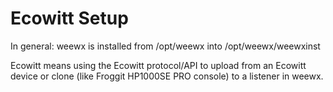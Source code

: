 # Ecowitt Setup

In general: weewx is installed from /opt/weewx into /opt/weewx/weewxinst

Ecowitt means using the Ecowitt protocol/API to upload from an Ecowitt device or clone
(like Froggit HP1000SE PRO console) to a listener in weewx.
